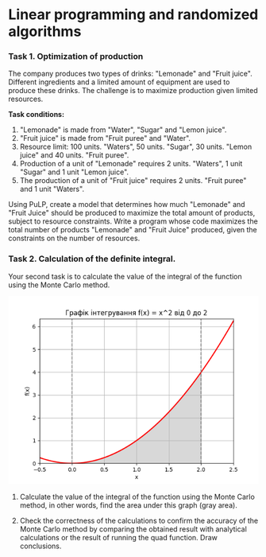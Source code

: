 # Linear programming and randomized algorithms

### Task 1. Optimization of production

The company produces two types of drinks: "Lemonade" and "Fruit juice". Different ingredients and a limited amount of equipment are used to produce these drinks. The challenge is to maximize production given limited resources.

**Task conditions:**

1. "Lemonade" is made from "Water", "Sugar" and "Lemon juice".
2. "Fruit juice" is made from "Fruit puree" and "Water".
3. Resource limit: 100 units. "Waters", 50 units. "Sugar", 30 units. "Lemon juice" and 40 units. "Fruit puree".
4. Production of a unit of "Lemonade" requires 2 units. "Waters", 1 unit "Sugar" and 1 unit "Lemon juice".
5. The production of a unit of "Fruit juice" requires 2 units. "Fruit puree" and 1 unit "Waters".

Using PuLP, create a model that determines how much "Lemonade" and "Fruit Juice" should be produced to maximize the total amount of products, subject to resource constraints. Write a program whose code maximizes the total number of products "Lemonade" and "Fruit Juice" produced, given the constraints on the number of resources.

### Task 2. Calculation of the definite integral.

Your second task is to calculate the value of the integral of the function using the Monte Carlo method.

![Preview](./img_10.png)

1. Calculate the value of the integral of the function using the Monte Carlo method, in other words, find the area under this graph (gray area).

2. Check the correctness of the calculations to confirm the accuracy of the Monte Carlo method by comparing the obtained result with analytical calculations or the result of running the quad function. Draw conclusions.
